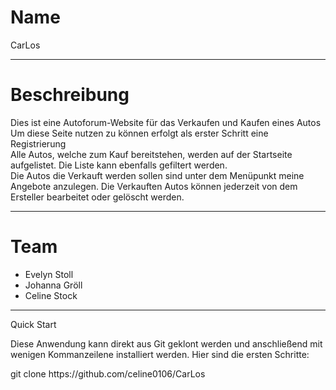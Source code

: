 <h1>Name</h1>
<p>CarLos</p>
<hr>
<h1>Beschreibung</h1>
<p> Dies ist eine Autoforum-Website für das Verkaufen und Kaufen eines Autos <br>
Um diese Seite nutzen zu können erfolgt als erster Schritt eine Registrierung <br>
Alle Autos, welche zum Kauf bereitstehen, werden auf der Startseite aufgelistet. Die Liste kann ebenfalls gefiltert werden. <br>
Die Autos die Verkauft werden sollen sind unter dem Menüpunkt meine Angebote anzulegen. Die Verkauften Autos können jederzeit von dem Ersteller bearbeitet oder gelöscht werden.</p>
<hr>
<h1>Team</h1>
<ul>
<li>Evelyn Stoll</li>
<li>Johanna Gröll</li>
<li>Celine Stock</li>
</ul>
<hr>
<hi>Quick Start</hi>
<p>Diese Anwendung kann direkt aus Git geklont werden und anschließend mit wenigen Kommanzeilene installiert werden. Hier sind die ersten Schritte:</p>
<p style:"backgroundcolor = lightgrey">
git clone https://github.com/celine0106/CarLos <br>

